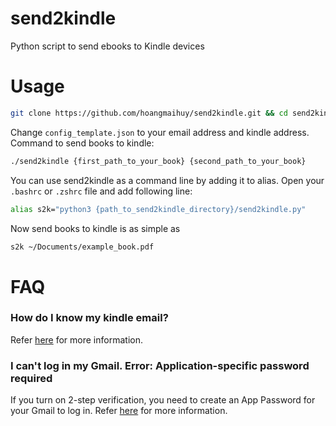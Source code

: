 # send2kindle
Python script to send ebooks to Kindle devices

# Usage
``` bash
git clone https://github.com/hoangmaihuy/send2kindle.git && cd send2kindle
```

Change ```config_template.json``` to your email address and kindle address. Command to send books to kindle:
``` bash
./send2kindle {first_path_to_your_book} {second_path_to_your_book} 
```

You can use send2kindle as a command line by adding it to alias. Open your ```.bashrc``` or ```.zshrc``` file and add following line:
``` bash
alias s2k="python3 {path_to_send2kindle_directory}/send2kindle.py"
```

Now send books to kindle is as simple as
``` bash
s2k ~/Documents/example_book.pdf 
```

# FAQ
### How do I know my kindle email?
Refer [here](https://www.amazon.com/gp/help/customer/display.html?nodeId=G7NECT4B4ZWHQ8WV) for more information.


### I can't log in my Gmail. Error: Application-specific password required
If you turn on 2-step verification, you need to create an App Password for your Gmail to log in. Refer [here](https://support.google.com/mail/?p=InvalidSecondFactor) for more information.